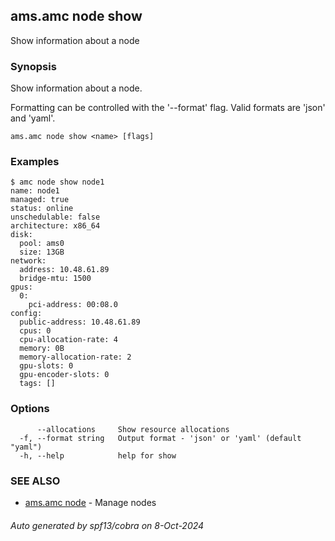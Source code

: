 ## ams.amc node show

Show information about a node

### Synopsis

Show information about a node.

Formatting can be controlled with the '--format' flag.
Valid formats are 'json' and 'yaml'.

```
ams.amc node show <name> [flags]
```

### Examples

```
$ amc node show node1
name: node1
managed: true
status: online
unschedulable: false
architecture: x86_64
disk:
  pool: ams0
  size: 13GB
network:
  address: 10.48.61.89
  bridge-mtu: 1500
gpus:
  0:
    pci-address: 00:08.0
config:
  public-address: 10.48.61.89
  cpus: 0
  cpu-allocation-rate: 4
  memory: 0B
  memory-allocation-rate: 2
  gpu-slots: 0
  gpu-encoder-slots: 0
  tags: []

```

### Options

```
      --allocations     Show resource allocations
  -f, --format string   Output format - 'json' or 'yaml' (default "yaml")
  -h, --help            help for show
```

### SEE ALSO

* [ams.amc node](ams.amc_node.md)	 - Manage nodes

###### Auto generated by spf13/cobra on 8-Oct-2024
